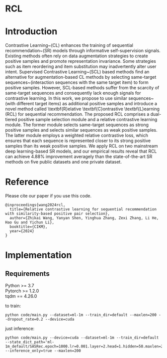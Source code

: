 # RCL
# Introduction
Contrastive Learning~(CL) enhances the training of sequential recommendation~(SR) models through informative self-supervision signals. Existing methods often rely on data augmentation strategies to create positive samples and promote representation invariance. Some strategies such as item reordering and item substitution may inadvertently alter user intent. Supervised Contrastive Learning~(SCL) based methods find an alternative for augmentation-based CL methods by selecting same-target sequences~(interaction sequences with the same target item) to form positive samples. However, SCL-based methods suffer from the scarcity of same-target sequences and consequently lack enough signals for contrastive learning.
In this work, we propose to use similar sequences~(with different target items) as additional positive samples and introduce a novel method called \textbf{R}elative \textbf{C}ontrastive \textbf{L}earning (RCL) for sequential recommendation. The proposed RCL comprises a dual-tiered positive sample selection module and a relative contrastive learning module. The former module selects same-target sequences as strong positive samples and selects similar sequences as weak positive samples. The latter module employs a weighted relative contrastive loss, which ensures that each sequence is represented closer to its strong positive samples than its weak positive samples.
We apply RCL on two mainstream deep learning-based SR models, and our empirical results reveal that RCL can achieve 4.88\% improvement averagely than the state-of-the-art SR methods on five public datasets and one private dataset.

# Reference

Please cite our paper if you use this code.

```
@inproceedings{wang2024rcl,
  title={Relative contrastive learning for sequential recommendation
with similarity-based positive pair selection},
  author={Zhikai Wang, Yanyan Shen, Yinghua Zhang, Zexi Zhang, Li He, Hao Gu and Yichun Li},
  booktitle={CIKM},
  year={2024}
}
```

# Implementation
## Requirements

Python >= 3.7  
Pytorch >= 1.2.0  
tqdm == 4.26.0


to train:

```
python code/main.py --dataset=ml-1m --train_dir=default --maxlen=200 --dropout_rate=0.2 --device=cuda
```

just inference:

```
python code/main.py --device=cuda --dataset=ml-1m --train_dir=default --state_dict_path='ml-1m_default/SASRec.epoch=1000.lr=0.001.layer=2.head=1.hidden=50.maxlen=200.pth' --inference_only=true --maxlen=200

```
